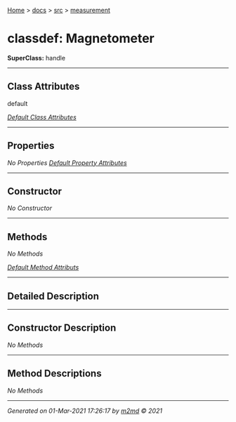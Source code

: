 [Home](../../index.md) > [docs](../../docs_index.md) > [src](../src_index.md) > [measurement](measurement_index.md)  


# classdef: Magnetometer

**SuperClass:** handle



 ***

## Class Attributes

default

[*Default Class Attributes*](https://www.mathworks.com/help/matlab/matlab_oop/class-attributes.html)

 ***

## Properties

*No Properties*
[*Default Property Attributes*](https://www.mathworks.com/help/matlab/matlab_oop/property-attributes.html)

 ***

## Constructor

*No Constructor*

 ***

## Methods

*No Methods*

[*Default Method Attributs*](https://www.mathworks.com/help/matlab/matlab_oop/method-attributes.html)

 ***

## Detailed Description



 ***

## Constructor Description

*No Methods*

 ***

## Method Descriptions

*No Methods*
***

*Generated on 01-Mar-2021 17:26:17 by [m2md](https://github.com/crgnam-research/m2md) © 2021*